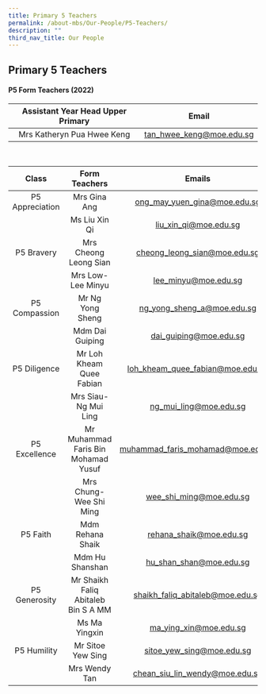 ```yaml
---
title: Primary 5 Teachers
permalink: /about-mbs/Our-People/P5-Teachers/
description: ""
third_nav_title: Our People
---
```


## Primary 5 Teachers

#### P5 Form Teachers (2022)

| Assistant Year Head Upper Primary |           Email          |
|:---------------------------------:|:------------------------:|
| Mrs Katheryn Pua Hwee Keng        | tan_hwee_keng@moe.edu.sg |

<br>

|          Class          |            Form Teachers           |               Emails              |
|:-----------------------:|:----------------------------------:|:---------------------------------:|
| P5 Appreciation         | Mrs Gina Ang                       | ong_may_yuen_gina@moe.edu.sg      |
|                         | Ms Liu Xin Qi                      | liu_xin_qi@moe.edu.sg             |
| P5 Bravery              | Mrs Cheong Leong Sian              | cheong_leong_sian@moe.edu.sg      |
|                         | Mrs Low-Lee Minyu                  | lee_minyu@moe.edu.sg              |
| P5 Compassion           | Mr Ng Yong Sheng                   | ng_yong_sheng_a@moe.edu.sg        |
|                         | Mdm Dai Guiping                    | dai_guiping@moe.edu.sg            |
| P5 Diligence            | Mr Loh Kheam Quee Fabian           | loh_kheam_quee_fabian@moe.edu.sg  |
|                         | Mrs Siau-Ng Mui Ling               | ng_mui_ling@moe.edu.sg            |
| P5 Excellence           | Mr Muhammad Faris Bin Mohamad Yusuf| muhammad_faris_mohamad@moe.edu.sg |
|                         | Mrs Chung-Wee Shi Ming             | wee_shi_ming@moe.edu.sg           |
| P5 Faith                | Mdm Rehana Shaik                   | rehana_shaik@moe.edu.sg           |
|                         | Mdm Hu Shanshan                    | hu_shan_shan@moe.edu.sg           |
| P5 Generosity           | Mr Shaikh Faliq Abitaleb Bin S A MM| shaikh_faliq_abitaleb@moe.edu.sg  |
|                         | Ms Ma Yingxin                      | ma_ying_xin@moe.edu.sg            |
| P5 Humility             | Mr Sitoe Yew Sing                  | sitoe_yew_sing@moe.edu.sg         |
|                         | Mrs Wendy Tan                      | chean_siu_lin_wendy@moe.edu.sg    |
